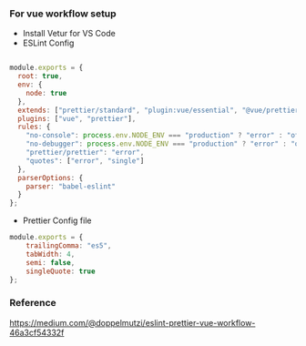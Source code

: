 ### For vue workflow setup
- Install Vetur for VS Code
- ESLint Config
```javascript

module.exports = {
  root: true,
  env: {
    node: true
  },
  extends: ["prettier/standard", "plugin:vue/essential", "@vue/prettier"],
  plugins: ["vue", "prettier"],
  rules: {
    "no-console": process.env.NODE_ENV === "production" ? "error" : "off",
    "no-debugger": process.env.NODE_ENV === "production" ? "error" : "off",
    "prettier/prettier": "error",
    "quotes": ["error", "single"]
  },
  parserOptions: {
    parser: "babel-eslint"
  }
};


```
- Prettier Config file
```javascript
module.exports = {
    trailingComma: "es5",
    tabWidth: 4,
    semi: false,
    singleQuote: true
};
```




### Reference

https://medium.com/@doppelmutzi/eslint-prettier-vue-workflow-46a3cf54332f

